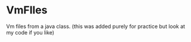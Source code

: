 # VmFIles

Vm files from a java class. (this was added purely for practice but look at my code if you like)
